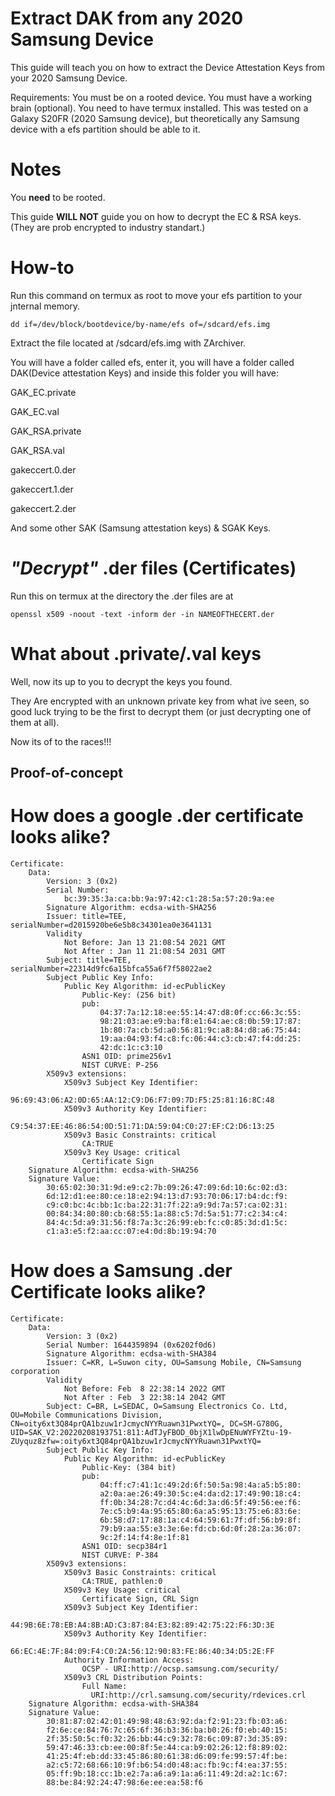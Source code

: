 # Extract DAK from any 2020 Samsung Device
This guide will teach you on how to extract the Device Attestation Keys from your 2020 Samsung Device.

Requirements:
You must be on a rooted device.
You must have a working brain (optional).
You need to have termux installed.
This was tested on a Galaxy S20FR (2020 Samsung device), but theoretically any Samsung device with a efs partition should be able to it.

# **Notes**

You **need** to be rooted.

This guide **WILL NOT** guide you on how to decrypt the EC & RSA keys. (They are prob encrypted to industry standart.)

# **How-to**

Run this command on termux as root to move your efs partition to your jnternal memory.
```
dd if=/dev/block/bootdevice/by-name/efs of=/sdcard/efs.img
```

Extract the file located at /sdcard/efs.img with ZArchiver.

You will have a folder called efs, enter it, you will have a folder called DAK(Device attestation Keys) and inside this folder you will have:


GAK_EC.private

GAK_EC.val

GAK_RSA.private

GAK_RSA.val

gakeccert.0.der

gakeccert.1.der

gakeccert.2.der

And some other SAK (Samsung attestation keys) & SGAK Keys.

# *"Decrypt"* .der files (Certificates)
Run this on termux at the directory the .der files are at
```
openssl x509 -noout -text -inform der -in NAMEOFTHECERT.der
```

# What about .private/.val keys

Well, now its up to you to decrypt the keys you found.

They Are encrypted with an unknown private key from what ive seen, so good luck trying to be the first to decrypt them (or just decrypting one of them at all).

Now its of to the races!!!

## Proof-of-concept
# How does a google .der certificate looks alike?

```
Certificate:
    Data:
        Version: 3 (0x2)
        Serial Number:
            bc:39:35:3a:ca:bb:9a:97:42:c1:28:5a:57:20:9a:ee
        Signature Algorithm: ecdsa-with-SHA256
        Issuer: title=TEE, serialNumber=d2015920be6e5b8c34301ea0e3641131
        Validity
            Not Before: Jan 13 21:08:54 2021 GMT
            Not After : Jan 11 21:08:54 2031 GMT
        Subject: title=TEE, serialNumber=22314d9fc6a15bfca55a6f7f58022ae2
        Subject Public Key Info:
            Public Key Algorithm: id-ecPublicKey
                Public-Key: (256 bit)
                pub:
                    04:37:7a:12:18:ee:55:14:47:d8:0f:cc:66:3c:55:
                    98:21:03:ae:e9:ba:f8:e1:64:ae:c8:0b:59:17:87:
                    1b:80:7a:cb:5d:a0:56:81:9c:a8:84:d8:a6:75:44:
                    19:aa:04:93:f4:c8:fc:06:44:c3:cb:47:f4:dd:25:
                    42:dc:1c:c3:10
                ASN1 OID: prime256v1
                NIST CURVE: P-256
        X509v3 extensions:
            X509v3 Subject Key Identifier:
                96:69:43:06:A2:0D:65:AA:12:C9:D6:F7:09:7D:F5:25:81:16:8C:48
            X509v3 Authority Key Identifier:
                C9:54:37:EE:46:86:54:0D:51:71:DA:59:04:C0:27:EF:C2:D6:13:25
            X509v3 Basic Constraints: critical
                CA:TRUE
            X509v3 Key Usage: critical
                Certificate Sign
    Signature Algorithm: ecdsa-with-SHA256
    Signature Value:
        30:65:02:30:31:9d:e9:c2:7b:09:26:47:09:6d:10:6c:02:d3:
        6d:12:d1:ee:80:ce:18:e2:94:13:d7:93:70:06:17:b4:dc:f9:
        c9:c0:bc:4c:bb:1c:ba:22:31:7f:22:a9:9d:7a:57:ca:02:31:
        00:84:34:80:80:cb:68:55:1a:88:c5:7d:5a:51:77:c2:34:c4:
        84:4c:5d:a9:31:56:f8:7a:3c:26:99:eb:fc:c0:85:3d:d1:5c:
        c1:a3:e5:f2:aa:cc:07:e4:0d:8b:19:94:70
```


# How does a Samsung .der Certificate looks alike?

```
Certificate:
    Data:
        Version: 3 (0x2)
        Serial Number: 1644359894 (0x6202f0d6)
        Signature Algorithm: ecdsa-with-SHA384
        Issuer: C=KR, L=Suwon city, OU=Samsung Mobile, CN=Samsung corporation
        Validity
            Not Before: Feb  8 22:38:14 2022 GMT
            Not After : Feb  3 22:38:14 2042 GMT
        Subject: C=BR, L=SEDAC, O=Samsung Electronics Co. Ltd, OU=Mobile Communications Division, CN=oity6xt3Q84prQA1bzuw1rJcmycNYYRuawn31PwxtYQ=, DC=SM-G780G, UID=SAK_V2:20220208193751:811:AdTJyFBOD_0bjX1lwDpENuWYFYZtu-19-ZUyquz8zfw=:oity6xt3Q84prQA1bzuw1rJcmycNYYRuawn31PwxtYQ=
        Subject Public Key Info:
            Public Key Algorithm: id-ecPublicKey
                Public-Key: (384 bit)
                pub:
                    04:ff:c7:41:1c:49:2d:6f:50:5a:98:4a:a5:b5:80:
                    a2:0a:ae:26:49:30:5c:e4:da:d2:17:49:90:18:c4:
                    ff:0b:34:28:7c:d4:4c:6d:3a:d6:5f:49:56:ee:f6:
                    7e:c5:b9:4a:95:65:80:6a:a5:95:13:75:e6:83:6e:
                    6b:58:d7:17:88:1a:c4:64:59:61:7f:df:56:b9:8f:
                    79:b9:aa:55:e3:3e:6e:fd:cb:6d:0f:28:2a:36:07:
                    9c:2f:14:f4:8e:1f:81
                ASN1 OID: secp384r1
                NIST CURVE: P-384
        X509v3 extensions:
            X509v3 Basic Constraints: critical
                CA:TRUE, pathlen:0
            X509v3 Key Usage: critical
                Certificate Sign, CRL Sign
            X509v3 Subject Key Identifier:
                44:9B:6E:78:EB:A4:8B:AD:C3:87:84:E3:82:89:42:75:22:F6:3D:3E
            X509v3 Authority Key Identifier:
                66:EC:4E:7F:84:09:F4:C0:2A:56:12:90:83:FE:86:40:34:D5:2E:FF
            Authority Information Access:
                OCSP - URI:http://ocsp.samsung.com/security/
            X509v3 CRL Distribution Points:
                Full Name:
                  URI:http://crl.samsung.com/security/rdevices.crl
    Signature Algorithm: ecdsa-with-SHA384
    Signature Value:
        30:81:87:02:42:01:49:98:48:63:92:da:f2:91:23:fb:03:a6:
        f2:6e:ce:84:76:7c:65:6f:36:b3:36:ba:b0:26:f0:eb:40:15:
        2f:35:50:5c:f0:32:26:bb:44:c9:32:78:6c:09:87:3d:35:89:
        59:47:46:33:cb:ee:00:8f:5e:44:ca:b9:02:26:12:f8:89:02:
        41:25:4f:eb:dd:33:45:86:80:61:38:d6:09:fe:99:57:4f:be:
        a2:c5:72:68:66:10:9f:b6:54:d0:48:ac:fb:9c:f4:ea:37:55:
        05:ff:9b:18:cc:1b:e2:7a:a6:a9:1a:a6:11:49:2d:a2:1c:67:
        88:be:84:92:24:47:98:6e:ee:ea:58:f6
```
